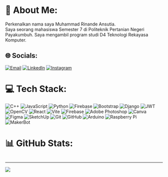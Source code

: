 # 💫 About Me:
Perkenalkan nama saya Muhammad Rinande Ansutia.<br>Saya seorang mahasiswa Semester 7 di Politeknik Pertanian Negeri Payakumbuh. Saya mengambil program studi D4 Teknologi Rekayasa Komputer.<br>


## 🌐 Socials:
[![Email](https://img.shields.io/badge/Gmail-%23E4405F.svg?logo=gmail&logoColor=white)](mailto:rinandeansutia1@gmail.com)
[![LinkedIn](https://img.shields.io/badge/LinkedIn-%230077B5.svg?logo=linkedin&logoColor=white)](https://www.linkedin.com/in/muhammad-rinande-ansutia/) 
[![Instagram](https://img.shields.io/badge/Instagram-%23E4405F.svg?logo=Instagram&logoColor=white)](https://instagram.com/rinande__) 

# 💻 Tech Stack:
<p>
        <img src="https://img.shields.io/badge/c++-%2300599C.svg?style=flat&logo=c%2B%2B&logoColor=white" alt="C++"/>
        <img src="https://img.shields.io/badge/javascript-%23323330.svg?style=flat&logo=javascript&logoColor=%23F7DF1E" alt="JavaScript"/>
        <img src="https://img.shields.io/badge/python-3670A0?style=flat&logo=python&logoColor=ffdd54" alt="Python"/>
        <img src="https://img.shields.io/badge/firebase-%23039BE5.svg?style=flat&logo=firebase" alt="Firebase"/>
        <img src="https://img.shields.io/badge/bootstrap-%238511FA.svg?style=flat&logo=bootstrap&logoColor=white" alt="Bootstrap"/>
        <img src="https://img.shields.io/badge/django-%23092E20.svg?style=flat&logo=django&logoColor=white" alt="Django"/>
        <img src="https://img.shields.io/badge/JWT-black?style=flat&logo=JSON%20web%20tokens" alt="JWT"/>
        <img src="https://img.shields.io/badge/opencv-%23white.svg?style=flat&logo=opencv&logoColor=white" alt="OpenCV"/>
        <img src="https://img.shields.io/badge/react-%2320232a.svg?style=flat&logo=react&logoColor=%2361DAFB" alt="React"/>
        <img src="https://img.shields.io/badge/vite-%23646CFF.svg?style=flat&logo=vite&logoColor=white" alt="Vite"/>
        <img src="https://img.shields.io/badge/firebase-a08021?style=flat&logo=firebase&logoColor=ffcd34" alt="Firebase"/>
        <img src="https://img.shields.io/badge/adobe%20photoshop-%2331A8FF.svg?style=flat&logo=adobe%20photoshop&logoColor=white" alt="Adobe Photoshop"/>
        <img src="https://img.shields.io/badge/Canva-%2300C4CC.svg?style=flat&logo=Canva&logoColor=white" alt="Canva"/>
        <img src="https://img.shields.io/badge/figma-%23F24E1E.svg?style=flat&logo=figma&logoColor=white" alt="Figma"/>
        <img src="https://img.shields.io/badge/SketchUp-005F9E?style=flat&logo=sketchup&logoColor=white" alt="SketchUp"/>
        <img src="https://img.shields.io/badge/git-%23F05033.svg?style=flat&logo=git&logoColor=white" alt="Git"/>
        <img src="https://img.shields.io/badge/github-%23121011.svg?style=flat&logo=github&logoColor=white" alt="GitHub"/>
        <img src="https://img.shields.io/badge/-Arduino-00979D?style=flat&logo=Arduino&logoColor=white" alt="Arduino"/>
        <img src="https://img.shields.io/badge/-Raspberry_Pi-C51A4A?style=flat&logo=Raspberry-Pi" alt="Raspberry Pi"/>
        <img src="https://img.shields.io/badge/MakerBot-%23000000.svg?style=flat&logo=makerbot&logoColor=white" alt="MakerBot"/>
    </p>

# 📊 GitHub Stats:
<div align="center" style="display: flex; flex-direction: column; align-items: center;">
<!--   <div style="display: flex; justify-content: center; align-items: center;">
    <img src="https://github-readme-stats.vercel.app/api?username=rinande15&theme=dracula&hide_border=false&include_all_commits=false&count_private=false" style="margin-right: 10px;" />
        <img src="https://github-readme-stats.vercel.app/api/top-langs/?username=rinande15&theme=dracula&hide_border=false&include_all_commits=false&count_private=false&layout=compact" />
          <img src="https://github-readme-streak-stats.herokuapp.com/?user=rinande15&theme=aura_dark&hide_border=false"/> -->
  </div>
</div>


---
[![](https://visitcount.itsvg.in/api?id=rinande15&icon=10&color=13)](https://visitcount.itsvg.in)

<!-- Proudly created with GPRM ( https://gprm.itsvg.in ) -->

